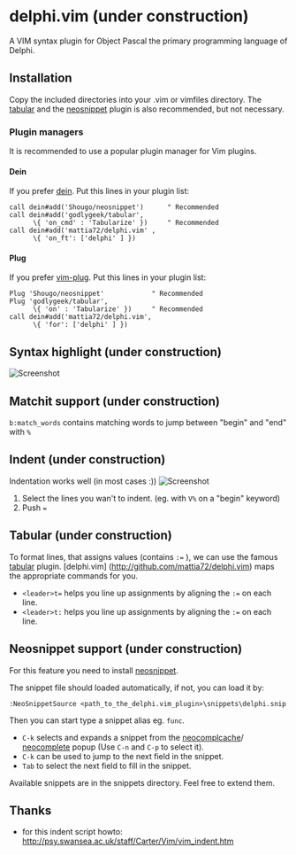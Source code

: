 # delphi.vim  (under construction) 
A VIM syntax plugin for Object Pascal the primary programming language of
Delphi.

##  Installation
Copy the included directories into your .vim or vimfiles directory.
The [tabular](http://github.com/godlygeek/tabular "Tabular") and the 
[neosnippet](http://github.com/Shougo/neosnippet.vim "Neosnippet") plugin is also
recommended, but not necessary.

### Plugin managers
It is recommended to use a popular plugin manager for Vim plugins.

#### Dein
If you prefer [dein](http://github.com/Shougo/dein.vim "Dein"). Put this lines in your
plugin list:
```
call dein#add('Shougo/neosnippet')      " Recommended  
call dein#add('godlygeek/tabular',     
      \{ 'on_cmd' : 'Tabularize' })     " Recommended 
call dein#add('mattia72/delphi.vim' , 
      \{ 'on_ft': ['delphi' ] }) 
```

#### Plug
If you prefer [vim-plug](http://github.com/Shougo/dein.vim "vim-plug"). Put this lines in your
plugin list:
```
Plug 'Shougo/neosnippet'            " Recommended  
Plug 'godlygeek/tabular',     
      \{ 'on' : 'Tabularize' })     " Recommended 
call dein#add('mattia72/delphi.vim', 
      \{ 'for': ['delphi' ] }) 
```
## Syntax highlight (under construction)
![Screenshot](/../screenshot/screenshot.png?raw=true "Screenshot")

## Matchit support  (under construction)
`b:match_words` contains matching words to jump between "begin" and "end" with `%`

## Indent (under construction)
Indentation works well (in most cases :)) 
![Screenshot](/../screenshot/align.gif?raw=true "Aligning")

1. Select the lines you wan't to indent. (eg. with `V%` on a "begin" keyword)
2. Push `=`

## Tabular (under construction)
To format lines, that assigns values (contains `:=` ), we can use the 
famous [tabular](http://github.com/godlygeek/tabular) plugin.
[delphi.vim] (http://github.com/mattia72/delphi.vim) maps the appropriate
commands for you.
* `<leader>t=` helps you line up assignments by aligning the `:=` on each line.
* `<leader>t:` helps you line up assignments by aligning the `:=` on each line.

## Neosnippet support (under construction)
For this feature you need to install [neosnippet](http://github.com/Shougo/neosnippet.vim "Neosnippet").

The snippet file should loaded automatically, if not, you can load it by:
```
:NeoSnippetSource <path_to_the_delphi.vim_plugin>\snippets\delphi.snip
```    
Then you can start type a snippet alias eg. `func`. 
* `C-k` selects and expands a snippet from the [neocomplcache](https://github.com/Shougo/neocomplcache.vim)/ [neocomplete](https://github.com/Shougo/neocomplete.vim) popup (Use `C-n` and `C-p` to select it). 
* `C-k` can be used to jump to the next field in the snippet.
* `Tab` to select the next field to fill in the snippet.

Available snippets are in the snippets directory. Feel free to extend them.

## Thanks
* for this indent script howto: http://psy.swansea.ac.uk/staff/Carter/Vim/vim_indent.htm

